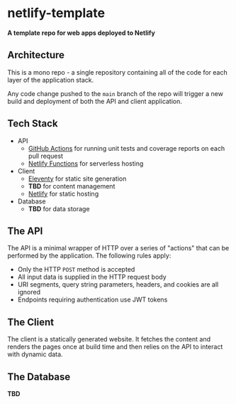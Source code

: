# netlify-template

**A template repo for web apps deployed to Netlify**

## Architecture

This is a mono repo - a single repository containing all of the code for each layer of the application stack.

Any code change pushed to the `main` branch of the repo will trigger a new build and deployment of both the API and client application.

## Tech Stack

- API
  - [GitHub Actions](https://github.com/features/actions) for running unit tests and coverage reports on each pull request
  - [Netlify Functions](https://www.netlify.com/products/functions) for serverless hosting
- Client
  - [Eleventy](https://www.11ty.dev) for static site generation
  - **TBD** for content management
  - [Netlify](https://www.netlify.com) for static hosting
- Database
  - **TBD** for data storage
  
## The API

The API is a minimal wrapper of HTTP over a series of "actions" that can be performed by the application. The following rules apply:

- Only the HTTP `POST` method is accepted
- All input data is supplied in the HTTP request body
- URI segments, query string parameters, headers, and cookies are all ignored
- Endpoints requiring authentication use JWT tokens

## The Client

The client is a statically generated website. It fetches the content and renders the pages once at build time and then relies on the API to interact with dynamic data.

## The Database

**TBD**
